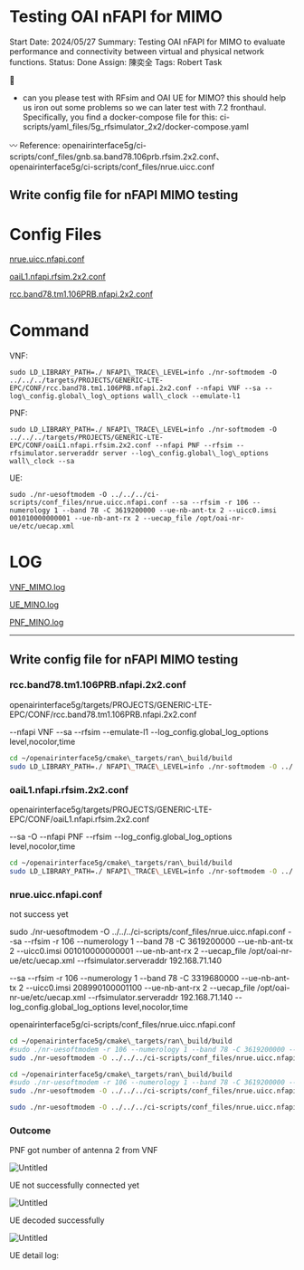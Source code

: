 # Testing OAI nFAPI for MIMO

Start Date: 2024/05/27
Summary: Testing OAI nFAPI for MIMO to evaluate performance and connectivity between virtual and physical network functions.
Status: Done
Assign: 陳奕全
Tags: Robert Task

<aside>
👀

- can you please test with RFsim and OAI UE for MIMO? this should help us iron out some problems so we can later test with 7.2 fronthaul. Specifically, you find a docker-compose file for this: ci-scripts/yaml_files/5g_rfsimulator_2x2/docker-compose.yaml
</aside>

<aside>
〰️ Reference: openairinterface5g/ci-scripts/conf_files/gnb.sa.band78.106prb.rfsim.2x2.conf、openairinterface5g/ci-scripts/conf_files/nrue.uicc.conf

</aside>

## Write config file for nFAPI MIMO testing

# Config Files

[nrue.uicc.nfapi.conf](nrue.uicc.nfapi.conf)

[oaiL1.nfapi.rfsim.2x2.conf](oaiL1.nfapi.rfsim.2x2.conf)

[rcc.band78.tm1.106PRB.nfapi.2x2.conf](rcc.band78.tm1.106PRB.nfapi.2x2.conf)

# Command

VNF:

```
sudo LD_LIBRARY_PATH=./ NFAPI\_TRACE\_LEVEL=info ./nr-softmodem -O ../../../targets/PROJECTS/GENERIC-LTE-EPC/CONF/rcc.band78.tm1.106PRB.nfapi.2x2.conf --nfapi VNF --sa --log\_config.global\_log\_options wall\_clock --emulate-l1

```

PNF:

```
sudo LD_LIBRARY_PATH=./ NFAPI\_TRACE\_LEVEL=info ./nr-softmodem -O ../../../targets/PROJECTS/GENERIC-LTE-EPC/CONF/oaiL1.nfapi.rfsim.2x2.conf --nfapi PNF --rfsim --rfsimulator.serveraddr server --log\_config.global\_log\_options wall\_clock --sa

```

UE:

```
sudo ./nr-uesoftmodem -O ../../../ci-scripts/conf_files/nrue.uicc.nfapi.conf --sa --rfsim -r 106 --numerology 1 --band 78 -C 3619200000 --ue-nb-ant-tx 2 --uicc0.imsi 001010000000001 --ue-nb-ant-rx 2 --uecap_file /opt/oai-nr-ue/etc/uecap.xml

```

# LOG

[VNF_MIMO.log](VNF_MIMO.log)

[UE_MINO.log](UE_MINO.log)

[PNF_MINO.log](PNF_MINO.log)

---

## Write config file for nFAPI MIMO testing

### rcc.band78.tm1.106PRB.nfapi.2x2.conf

openairinterface5g/targets/PROJECTS/GENERIC-LTE-EPC/CONF/rcc.band78.tm1.106PRB.nfapi.2x2.conf

--nfapi VNF --sa --rfsim --emulate-l1 --log_config.global_log_options level,nocolor,time

```bash
cd ~/openairinterface5g/cmake\_targets/ran\_build/build
sudo LD_LIBRARY_PATH=./ NFAPI\_TRACE\_LEVEL=info ./nr-softmodem -O ../../../targets/PROJECTS/GENERIC-LTE-EPC/CONF/rcc.band78.tm1.106PRB.nfapi.2x2.conf --nfapi VNF --sa --log\_config.global\_log\_options wall\_clock --emulate-l1
```

### oaiL1.nfapi.rfsim.2x2.conf

openairinterface5g/targets/PROJECTS/GENERIC-LTE-EPC/CONF/oaiL1.nfapi.rfsim.2x2.conf

--sa -O --nfapi PNF --rfsim --log_config.global_log_options level,nocolor,time

```bash
cd ~/openairinterface5g/cmake\_targets/ran\_build/build
sudo LD_LIBRARY_PATH=./ NFAPI\_TRACE\_LEVEL=info ./nr-softmodem -O ../../../targets/PROJECTS/GENERIC-LTE-EPC/CONF/oaiL1.nfapi.rfsim.2x2.conf --nfapi PNF --rfsim --rfsimulator.serveraddr server --log\_config.global\_log\_options wall\_clock --sa
```

### nrue.uicc.nfapi.conf

not success yet

sudo ./nr-uesoftmodem -O ../../../ci-scripts/conf_files/nrue.uicc.nfapi.conf --sa --rfsim -r 106 --numerology 1 --band 78 -C 3619200000 --ue-nb-ant-tx 2 --uicc0.imsi 001010000000001 --ue-nb-ant-rx 2 --uecap_file /opt/oai-nr-ue/etc/uecap.xml --rfsimulator.serveraddr 192.168.71.140

--sa --rfsim -r 106 --numerology 1 --band 78 -C 3319680000 --ue-nb-ant-tx 2 --uicc0.imsi 208990100001100 --ue-nb-ant-rx 2 --uecap_file /opt/oai-nr-ue/etc/uecap.xml --rfsimulator.serveraddr 192.168.71.140 --log_config.global_log_options level,nocolor,time

openairinterface5g/ci-scripts/conf_files/nrue.uicc.nfapi.conf

```bash
cd ~/openairinterface5g/cmake\_targets/ran\_build/build
#sudo ./nr-uesoftmodem -r 106 --numerology 1 --band 78 -C 3619200000 --sa --uicc0.imsi 001010000000001 --rfsim
sudo ./nr-uesoftmodem -O ../../../ci-scripts/conf_files/nrue.uicc.nfapi.conf --sa --rfsim -r 106 --numerology 1 --band 78 -C 3619200000 --ue-nb-ant-tx 2 --uicc0.imsi 001010000000001 --ue-nb-ant-rx 2 --uecap_file /opt/oai-nr-ue/etc/uecap.xml --rfsimulator.serveraddr 192.168.71.140 --log_config.global_log_options level,nocolor,time
```

```bash
cd ~/openairinterface5g/cmake\_targets/ran\_build/build
#sudo ./nr-uesoftmodem -r 106 --numerology 1 --band 78 -C 3619200000 --sa --uicc0.imsi 001010000000001 --rfsim
sudo ./nr-uesoftmodem -O ../../../ci-scripts/conf_files/nrue.uicc.nfapi.conf --sa --rfsim -r 106 --numerology 1 --band 78 -C 3619200000 --ue-nb-ant-tx 2 --uicc0.imsi 001010000000001 --ue-nb-ant-rx 2 --uecap_file /opt/oai-nr-ue/etc/uecap.xml --log_config.global_log_options level,nocolor,time
```

```bash
sudo ./nr-uesoftmodem -O ../../../ci-scripts/conf_files/nrue.uicc.nfapi.conf --sa --rfsim -r 106 --numerology 1 --band 78 -C 3619200000 --ue-nb-ant-tx 2 --uicc0.imsi 001010000000001 --ue-nb-ant-rx 2 --uecap_file /opt/oai-nr-ue/etc/uecap.xml
```

### Outcome

PNF got number of antenna 2 from VNF

![Untitled](Untitled%2030.png)

UE not successfully connected yet

![Untitled](Untitled%2031.png)

UE decoded successfully

![Untitled](Untitled%2032.png)

UE detail log: